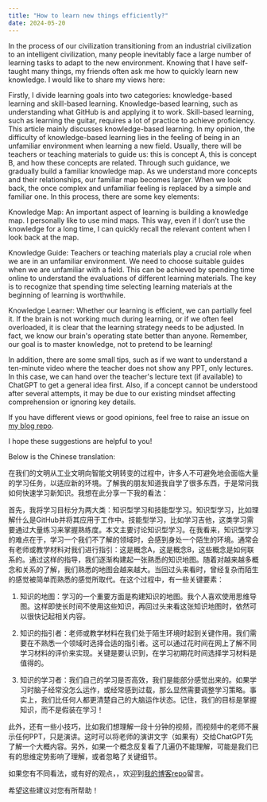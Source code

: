 ```yaml
---
title: "How to learn new things efficiently?"
date: 2024-05-20
---
```


In the process of our civilization transitioning from an industrial civilization to an intelligent civilization, many people inevitably face a large number of learning tasks to adapt to the new environment. Knowing that I have self-taught many things, my friends often ask me how to quickly learn new knowledge. I would like to share my views here:

Firstly, I divide learning goals into two categories: knowledge-based learning and skill-based learning. Knowledge-based learning, such as understanding what GitHub is and applying it to work. Skill-based learning, such as learning the guitar, requires a lot of practice to achieve proficiency. This article mainly discusses knowledge-based learning. In my opinion, the difficulty of knowledge-based learning lies in the feeling of being in an unfamiliar environment when learning a new field. Usually, there will be teachers or teaching materials to guide us: this is concept A, this is concept B, and how these concepts are related. Through such guidance, we gradually build a familiar knowledge map. As we understand more concepts and their relationships, our familiar map becomes larger. When we look back, the once complex and unfamiliar feeling is replaced by a simple and familiar one. In this process, there are some key elements:

Knowledge Map: An important aspect of learning is building a knowledge map. I personally like to use mind maps. This way, even if I don’t use the knowledge for a long time, I can quickly recall the relevant content when I look back at the map.

Knowledge Guide: Teachers or teaching materials play a crucial role when we are in an unfamiliar environment. We need to choose suitable guides when we are unfamiliar with a field. This can be achieved by spending time online to understand the evaluations of different learning materials. The key is to recognize that spending time selecting learning materials at the beginning of learning is worthwhile.

Knowledge Learner: Whether our learning is efficient, we can partially feel it. If the brain is not working much during learning, or if we often feel overloaded, it is clear that the learning strategy needs to be adjusted. In fact, we know our brain's operating state better than anyone. Remember, our goal is to master knowledge, not to pretend to be learning!

In addition, there are some small tips, such as if we want to understand a ten-minute video where the teacher does not show any PPT, only lectures. In this case, we can hand over the teacher's lecture text (if available) to ChatGPT to get a general idea first. Also, if a concept cannot be understood after several attempts, it may be due to our existing mindset affecting comprehension or ignoring key details.

If you have different views or good opinions, feel free to raise an issue on [my blog repo](https://github.com/ziyingsk/blog).

I hope these suggestions are helpful to you!

Below is the Chinese translation:

在我们的文明从工业文明向智能文明转变的过程中，许多人不可避免地会面临大量的学习任务，以适应新的环境。了解我的朋友知道我自学了很多东西，于是常问我如何快速学习新知识。我想在此分享一下我的看法：

首先，我将学习目标分为两大类：知识型学习和技能型学习。知识型学习，比如理解什么是GitHub并将其应用于工作中。技能型学习，比如学习吉他，这类学习需要通过大量练习来掌握熟练度。本文主要讨论知识型学习。在我看来，知识型学习的难点在于，学习一个我们不了解的领域时，会感到身处一个陌生的环境。通常会有老师或教学材料对我们进行指引：这是概念A，这是概念B，这些概念是如何联系的。通过这样的指导，我们逐渐构建起一张熟悉的知识地图。随着对越来越多概念和关系的了解，我们熟悉的地图会越来越大。当回过头来看时，曾经复杂而陌生的感觉被简单而熟悉的感觉所取代。在这个过程中，有一些关键要素：

1. 知识的地图：学习的一个重要方面是构建知识的地图。我个人喜欢使用思维导图。这样即使长时间不使用这些知识，再回过头来看这张知识地图时，依然可以很快记起相关内容。

2. 知识的指引者：老师或教学材料在我们处于陌生环境时起到关键作用。我们需要在不熟悉一个领域时选择合适的指引者。这可以通过花时间在网上了解不同学习材料的评价来实现。关键是要认识到，在学习初期花时间选择学习材料是值得的。

3. 知识的学习者：我们自己的学习是否高效，我们是能部分感觉出来的。如果学习时脑子经常没怎么运作，或经常感到过载，那么显然需要调整学习策略。事实上，我们比任何人都更清楚自己的大脑运作状态。记住，我们的目标是掌握知识，而不是假装在学习！ 

此外，还有一些小技巧，比如我们想理解一段十分钟的视频，而视频中的老师不展示任何PPT，只是演讲。这时可以将老师的演讲文字（如果有）交给ChatGPT先了解一个大概内容。另外，如果一个概念反复看了几遍仍不能理解，可能是我们已有的思维定势影响了理解，或者忽略了关键细节。

如果您有不同看法，或有好的观点，，欢迎到[我的博客repo](https://github.com/ziyingsk/blog)留言。

希望这些建议对您有所帮助！
